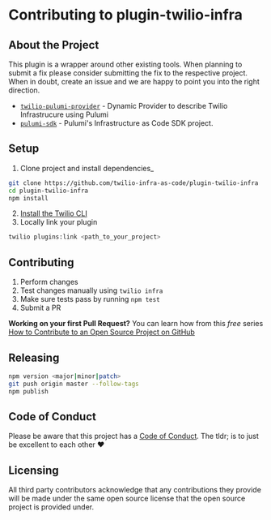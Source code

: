 # Contributing to plugin-twilio-infra

## About the Project

This plugin is a wrapper around other existing tools. When planning to submit a
fix please consider submitting the fix to the respective project. When in doubt,
create an issue and we are happy to point you into the right direction.

- [`twilio-pulumi-provider`](https://github.com/twilio-infra-as-code/twilio-pulumi-provider) - Dynamic Provider to describe Twilio Infrastrucure using Pulumi
- [`pulumi-sdk`](https://github.com/pulumi/pulumi) - Pulumi's Infrastructure as Code SDK project.


## Setup

1. Clone project and install dependencies\_

```bash
git clone https://github.com/twilio-infra-as-code/plugin-twilio-infra
cd plugin-twilio-infra
npm install
```

2. [Install the Twilio CLI](https://github.com/twilio/twilio-cli)
3. Locally link your plugin

```bash
twilio plugins:link <path_to_your_project>
```

## Contributing

1. Perform changes
2. Test changes manually using `twilio infra`
3. Make sure tests pass by running `npm test`
4. Submit a PR

**Working on your first Pull Request?** You can learn how from this _free_ series [How to Contribute to an Open Source Project on GitHub](https://egghead.io/series/how-to-contribute-to-an-open-source-project-on-github)

## Releasing

```bash
npm version <major|minor|patch>
git push origin master --follow-tags
npm publish
```

## Code of Conduct

Please be aware that this project has a [Code of Conduct](https://github.com/twilio-labs/.github/blob/master/CODE_OF_CONDUCT.md). The tldr; is to just be excellent to each other ❤️

## Licensing

All third party contributors acknowledge that any contributions they provide will be made under the same open source license that the open source project is provided under.
